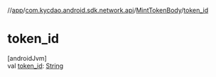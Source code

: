 //[app](../../../index.md)/[com.kycdao.android.sdk.network.api](../index.md)/[MintTokenBody](index.md)/[token_id](token_id.md)

# token_id

[androidJvm]\
val [token_id](token_id.md): [String](https://kotlinlang.org/api/latest/jvm/stdlib/kotlin/-string/index.html)
